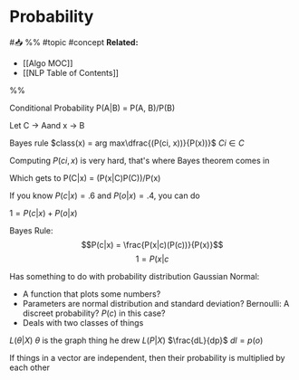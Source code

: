 # Probability
#📥 
%%
#topic
#concept
**Related:**
-  [[Algo MOC]]
-  [[NLP Table of Contents]]

%%

Conditional Probability
P(A|B) = P(A, B)/P(B)

Let C -> Aand x -> B

Bayes rule
$class(x) = arg max\dfrac{(P(ci, x))}{P(x))}$
$Ci \in C$

Computing $P(ci, x)$ is very hard, that's where Bayes theorem comes in

Which gets to 
P(C|x) = (P(x|C)P(C))/P(x)

If you know 
$P(c|x) = .6$  and $P(o|x) = .4$, you can do 

$1 = P(c|x) + P(o|x)$

Bayes Rule:
$$P(c|x) = \frac{P(x|c)(P(c))}{P(x)}$$
$$1 = P(x|c$$


Has something to do with probability distribution
Gaussian Normal:
- A function that plots some numbers?
- Parameters are normal  distribution and standard deviation?
Bernoulli: A discreet probability? $P(c)$ in this case?
- Deals with two classes of things

$L(\theta|X)$
$\theta$ is the graph thing he drew
$L(P|X)$
$\frac{dL}{dp}$
$dl = p(o)$

If things in a vector are independent, then their probability is multiplied by each other



